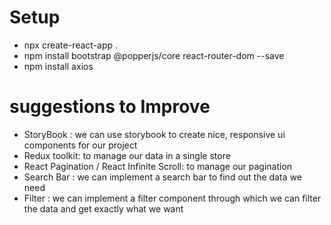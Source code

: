 # Setup

- npx create-react-app .
- npm install bootstrap @popperjs/core react-router-dom --save
- npm install axios

# suggestions to Improve

- StoryBook : we can use storybook to create nice, responsive ui components for our project
- Redux toolkit: to manage our data in a single store
- React Pagination / React Infinite Scroll: to manage our pagination
- Search Bar : we can implement a search bar to find out the data we need
- Filter : we can implement a filter component through which we can filter the data and get exactly what we want
